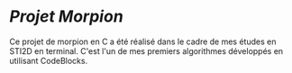 # _Projet Morpion_

Ce projet de morpion en C a été réalisé dans le cadre de mes études en STI2D en terminal. C'est l'un de mes premiers algorithmes développés en utilisant CodeBlocks.
